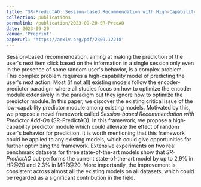 ```yaml
---
title: "SR-PredictAO: Session-based Recommendation with High-Capability Predictor Add-On"
collection: publications
permalink: /publication/2023-09-20-SR-PredAO
date: 2023-09-20
venue: 'Preprint'
paperurl: 'https://arxiv.org/pdf/2309.12218'
---
```


Session-based recommendation, aiming at making the prediction of the user's next item click based on the information in a single session only even in the presence of some random user's behavior, is a complex problem. This complex problem requires a high-capability model of predicting the user's next action. Most (if not all) existing models follow the encoder-predictor paradigm where all studies focus on how to optimize the encoder module extensively in the paradigm but they ignore how to optimize the predictor module. In this paper, we discover the existing critical issue of the low-capability predictor module among existing models. Motivated by this, we propose a novel framework called *Session-based Recommendation with Predictor Add-On* (SR-PredictAO). In this framework, we propose a high-capability predictor module which could alleviate the effect of random user's behavior for prediction. It is worth mentioning that this framework could be applied to any existing models, which could give opportunities for further optimizing the framework. Extensive experiments on two real benchmark datasets for three state-of-the-art models show that *SR-PredictAO* out-performs the current state-of-the-art model by up to 2.9% in HR@20 and 2.3% in MRR@20. More importantly, the improvement is consistent across almost all the existing models on all datasets, which could be regarded as a significant contribution in the field.
